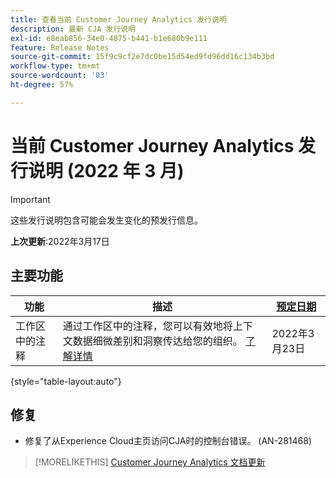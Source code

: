 ```yaml
---
title: 查看当前 Customer Journey Analytics 发行说明
description: 最新 CJA 发行说明
exl-id: e8eab856-34e0-4875-b441-b1e680b9e111
feature: Release Notes
source-git-commit: 15f9c9cf2e7dc0be15d54ed9fd96dd16c134b3bd
workflow-type: tm+mt
source-wordcount: '83'
ht-degree: 57%

---
```


# 当前 Customer Journey Analytics 发行说明 (2022 年 3 月)

>[!IMPORTANT]
>
>这些发行说明包含可能会发生变化的预发行信息。

**上次更新**:2022年3月17日

## 主要功能

| 功能 | 描述 | [预定日期](/help/release-notes/releases.md) |
| ----------- | ---------- | ----- |
| 工作区中的注释 | 通过工作区中的注释，您可以有效地将上下文数据细微差别和洞察传达给您的组织。 [了解详情](/help/components/annotations/overview.md) | 2022年3月23日 |

{style=&quot;table-layout:auto&quot;}

## 修复

* 修复了从Experience Cloud主页访问CJA时的控制台错误。 (AN-281468)

>[!MORELIKETHIS]
>[Customer Journey Analytics 文档更新](/help/release-notes/doc-changes.md)
